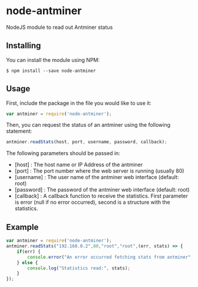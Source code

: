 # node-antminer
NodeJS module to read out Antminer status

## Installing
You can install the module using NPM:

```shell
$ npm install --save node-antminer
```

## Usage
First, include the package in the file you would like to use it:

```js
var antminer = require('node-antminer');
```

Then, you can request the status of an antminer using the following statement:

```js
antminer.readStats(host, port, username, password, callback);
```

The following parameters should be passed in:

* [host] : The host name or IP Address of the antminer
* [port] : The port number where the web server is running (usually 80)
* [username] : The user name of the antminer web interface (default: root)
* [password] : The password of the antminer web interface (default: root)
* [callback] : A callback function to receive the statistics. First parameter is error (null if no error occurred), second is a structure with the statistics.

## Example
```js
var antminer = require('node-antminer');
antminer.readStats("192.168.0.2",80,"root","root",(err, stats) => {
    if(err) {
        console.error("An error occurred fetching stats from antminer", err);
    } else {
        console.log("Statistics read:", stats);
    }
});
```